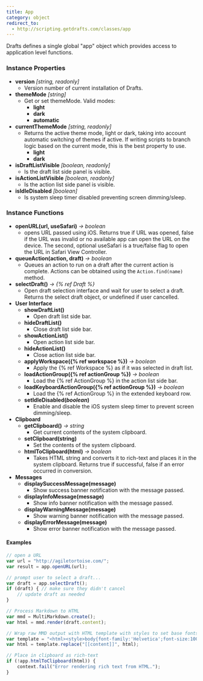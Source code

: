 ```yaml
---
title: App
category: object
redirect_to:
  - http://scripting.getdrafts.com/classes/app
---
```


Drafts defines a single global "app" object which provides access to application level functions.

### Instance Properties

- **version** *[string, readonly]*
	- Version number of current installation of Drafts.
- **themeMode** *[string]*
	- Get or set themeMode. Valid modes:
		- **light**
		- **dark**
		- **automatic**
- **currentThemeMode** *[string, readonly]*
	- Returns the active theme mode, light or dark, taking into account automatic switching of themes if active. If writing scripts to branch logic based on the current mode, this is the best property to use.
		- **light**
		- **dark**
- **isDraftListVisible** *[boolean, readonly]*
	- Is the draft list side panel is visible.
- **isActionListVisible** *[boolean, readonly]*
	- Is the action list side panel is visible.
- **isIdleDisabled** *[boolean]*
	- Is system sleep timer disabled preventing screen dimming/sleep.

### Instance Functions

- **openURL(url, useSafari)** *-> boolean*
  - opens URL passed using iOS. Returns true if URL was opened, false if the URL was invalid or no available app can open the URL on the device. The second, optional useSafari is a true/false flag to open the URL in Safari View Controller.
- **queueAction(action, draft)** *-> boolean*
  - Queues an action to run on a draft after the current action is complete. Actions can be obtained using the `Action.find(name)` method.
- **selectDraft()** *-> {% ref Draft %}*
	- Open draft selection interface and wait for user to select a draft. Returns the select draft object, or undefined if user cancelled.
- **User Interface**
	- **showDraftList()**
		- Open draft list side bar.
	- **hideDraftList()**
		- Close draft list side bar.
	- **showActionList()**
		- Open action list side bar.
	- **hideActionList()**
		- Close action list side bar.
	- **applyWorkspace({% ref workspace %})** *-> boolean*
		- Apply the {% ref Workspace %} as if it was selected in draft list.
	- **loadActionGroup({% ref actionGroup %})** *-> boolean*
		- Load the {% ref ActionGroup %} in the action list side bar.
	- **loadKeyboardActionGroup({% ref actionGroup %})** *-> boolean*
		- Load the {% ref ActionGroup %} in the extended keyboard row.
	- **setIdleDisabled(*boolean*)**
		- Enable and disable the iOS system sleep timer to prevent screen dimming/sleep.
- **Clipboard**
	- **getClipboard()** *-> string*
	  - Get current contents of the system clipboard.
	- **setClipboard(string)**
	  - Set the contents of the system clipboard.
	- **htmlToClipboard(html)** *-> boolean*
	  - Takes HTML string and converts it to rich-text and places it in the system clipboard. Returns true if successful, false if an error occurred in conversion.
- **Messages**
	- **displaySuccessMessage(message)**
		- Show success banner notification with the message passed.
	- **displayInfoMessage(message)**
		- Show info banner notification with the message passed.
	- **displayWarningMessage(message)**
		- Show warning banner notification with the message passed.
	- **displayErrorMessage(message)**
		- Show error banner notification with the message passed.

#### Examples

```javascript
// open a URL
var url = "http://agiletortoise.com/";
var result = app.openURL(url);
```

```javascript
// prompt user to select a draft...
var draft = app.selectDraft();
if (draft) { // make sure they didn't cancel
	// update draft as needed
}
```

```javascript
// Process Markdown to HTML
var mmd = MultiMarkdown.create();
var html = mmd.render(draft.content);

// Wrap raw MMD output with HTML template with styles to set base fonts.
var template = "<html><style>body{font-family:'Helvetica';font-size:100%;}</style><body>[[content]]</body></html>"
var html = template.replace("[[content]]", html);

// Place in clipboard as rich-text
if (!app.htmlToClipboard(html)) {
	context.fail("Error rendering rich text from HTML.");
}
```
